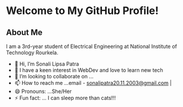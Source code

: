 # Welcome to My GitHub Profile!

## About Me
I am a 3rd-year student of Electrical Engineering at National Institute of Technology Rourkela.


- 👋 Hi, I’m Sonali Lipsa Patra
- 👀 I have a keen interest in WebDev and love to learn new tech 
- 💞️ I’m looking to collaborate on ...
- 📫 How to reach me ...email - sonalipatra20.11.2003@gmail.com |
- 😄 Pronouns: ...She/Her
- ⚡ Fun fact: ... I can sleep more than cats!!!



<!---
Sonalilipsa17375/Sonalilipsa17375 is a ✨ special ✨ repository because its `README.md` (this file) appears on your GitHub profile.
You can click the Preview link to take a look at your changes.
--->
